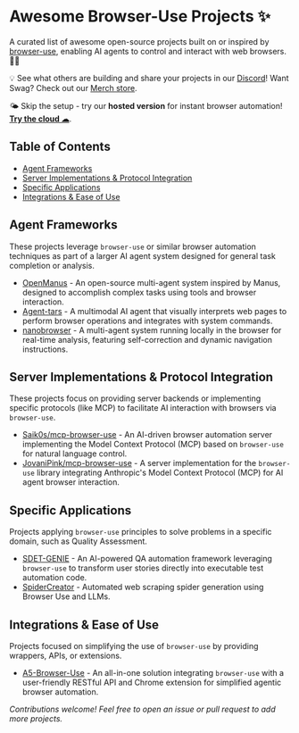 # Awesome Browser-Use Projects ✨

A curated list of awesome open-source projects built on or inspired by [browser-use](https://github.com/browser-use/browser-use), enabling AI agents to control and interact with web browsers. 🤖🌐

💡 See what others are building and share your projects in our [Discord](https://link.browser-use.com/discord)! Want Swag? Check out our [Merch store](https://browsermerch.com).

🌤️ Skip the setup - try our <b>hosted version</b> for instant browser automation! <b>[Try the cloud ☁︎](https://cloud.browser-use.com)</b>.

## Table of Contents

- [Agent Frameworks](#agent-frameworks--task-completion)
- [Server Implementations & Protocol Integration](#server-implementations--protocol-integration)
- [Specific Applications](#specific-applications-qa)
- [Integrations & Ease of Use](#integrations--ease-of-use)

## Agent Frameworks

These projects leverage `browser-use` or similar browser automation techniques as part of a larger AI agent system designed for general task completion or analysis.

*   [OpenManus](https://github.com/mannaandpoem/OpenManus) - An open-source multi-agent system inspired by Manus, designed to accomplish complex tasks using tools and browser interaction. 
*   [Agent-tars](https://github.com/bytedance/UI-TARS-desktop/tree/main/apps/agent-tars) - A multimodal AI agent that visually interprets web pages to perform browser operations and integrates with system commands. 
*   [nanobrowser](https://github.com/nanobrowser/nanobrowser) - A multi-agent system running locally in the browser for real-time analysis, featuring self-correction and dynamic navigation instructions. 

## Server Implementations & Protocol Integration

These projects focus on providing server backends or implementing specific protocols (like MCP) to facilitate AI interaction with browsers via `browser-use`.

*   [Saik0s/mcp-browser-use](https://github.com/Saik0s/mcp-browser-use) - An AI-driven browser automation server implementing the Model Context Protocol (MCP) based on `browser-use` for natural language control. 
*   [JovaniPink/mcp-browser-use](https://github.com/JovaniPink/mcp-browser-use) - A server implementation for the `browser-use` library integrating Anthropic's Model Context Protocol (MCP) for AI agent browser interaction. 

## Specific Applications

Projects applying `browser-use` principles to solve problems in a specific domain, such as Quality Assessment.

*   [SDET-GENIE](https://github.com/WaiGenie/SDET-GENIE) - An AI-powered QA automation framework leveraging `browser-use` to transform user stories directly into executable test automation code. 
*   [SpiderCreator](https://github.com/carlosplanchon/spidercreator) - Automated web scraping spider generation using Browser Use and LLMs.

## Integrations & Ease of Use

Projects focused on simplifying the use of `browser-use` by providing wrappers, APIs, or extensions.

*   [A5-Browser-Use](https://github.com/AgenticA5/A5-Browser-Use/) - An all-in-one solution integrating `browser-use` with a user-friendly RESTful API and Chrome extension for simplified agentic browser automation. 

*Contributions welcome! Feel free to open an issue or pull request to add more projects.*